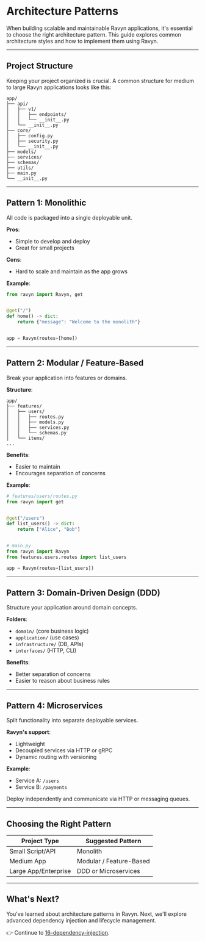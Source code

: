 # Architecture Patterns

When building scalable and maintainable Ravyn applications, it's essential to choose the right architecture pattern. This guide explores common architecture styles and how to implement them using Ravyn.

---

## Project Structure

Keeping your project organized is crucial. A common structure for medium to large Ravyn applications looks like this:

```
app/
├── api/
│   ├── v1/
│   │   ├── endpoints/
│   │   └── __init__.py
│   └── __init__.py
├── core/
│   ├── config.py
│   ├── security.py
│   └── __init__.py
├── models/
├── services/
├── schemas/
├── utils/
├── main.py
└── __init__.py
```

---

## Pattern 1: Monolithic

All code is packaged into a single deployable unit.

**Pros**:
- Simple to develop and deploy
- Great for small projects

**Cons**:
- Hard to scale and maintain as the app grows

**Example**:

```python
from ravyn import Ravyn, get


@get("/")
def home() -> dict:
    return {"message": "Welcome to the monolith"}


app = Ravyn(routes=[home])
```

---

## Pattern 2: Modular / Feature-Based

Break your application into features or domains.

**Structure**:
```
app/
├── features/
│   ├── users/
│   │   ├── routes.py
│   │   ├── models.py
│   │   ├── services.py
│   │   └── schemas.py
│   └── items/
...
```

**Benefits**:
- Easier to maintain
- Encourages separation of concerns

**Example**:

```python
# features/users/routes.py
from ravyn import get


@get("/users")
def list_users() -> dict:
    return ["Alice", "Bob"]


# main.py
from ravyn import Ravyn
from features.users.routes import list_users

app = Ravyn(routes=[list_users])
```

---

## Pattern 3: Domain-Driven Design (DDD)

Structure your application around domain concepts.

**Folders**:
- `domain/` (core business logic)
- `application/` (use cases)
- `infrastructure/` (DB, APIs)
- `interfaces/` (HTTP, CLI)

**Benefits**:
- Better separation of concerns
- Easier to reason about business rules

---

## Pattern 4: Microservices

Split functionality into separate deployable services.

**Ravyn's support**:
- Lightweight
- Decoupled services via HTTP or gRPC
- Dynamic routing with versioning

**Example**:
- Service A: `/users`
- Service B: `/payments`

Deploy independently and communicate via HTTP or messaging queues.

---

## Choosing the Right Pattern

| Project Type        | Suggested Pattern       |
|---------------------|--------------------------|
| Small Script/API    | Monolith                 |
| Medium App          | Modular / Feature-Based  |
| Large App/Enterprise| DDD or Microservices     |

---

## What's Next?

You've learned about architecture patterns in Ravyn. Next, we'll explore advanced dependency injection and lifecycle
management.

👉 Continue to [16-dependency-injection](./06-dependency-injection).
